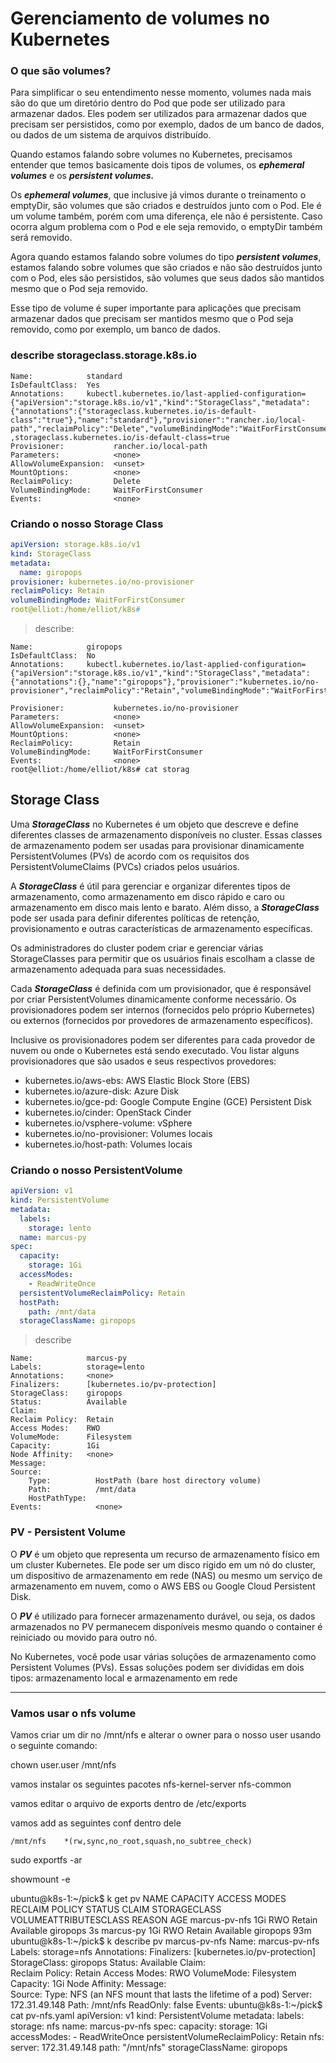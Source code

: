 # Gerenciamento de volumes no Kubernetes


### O que são volumes?


Para simplificar o seu entendimento nesse momento, volumes nada mais são do que um diretório dentro do Pod que pode ser utilizado para armazenar dados. Eles podem ser utilizados para armazenar dados que precisam ser persistidos, como por exemplo, dados de um banco de dados, ou dados de um sistema de arquivos distribuído.

Quando estamos falando sobre volumes no Kubernetes, precisamos entender que temos basicamente dois tipos de volumes, os ***ephemeral volumes*** e os ***persistent volumes.***

Os ***ephemeral volumes***, que inclusive já vimos durante o treinamento o emptyDir, são volumes que são criados e destruídos junto com o Pod. Ele é um volume também, porém com uma diferença, ele não é persistente. Caso ocorra algum problema com o Pod e ele seja removido, o emptyDir também será removido.

Agora quando estamos falando sobre volumes do tipo ***persistent volumes***, estamos falando sobre volumes que são criados e não são destruídos junto com o Pod, eles são persistidos, são volumes que seus dados são mantidos mesmo que o Pod seja removido.

Esse tipo de volume é super importante para aplicações que precisam armazenar dados que precisam ser mantidos mesmo que o Pod seja removido, como por exemplo, um banco de dados.

### describe storageclass.storage.k8s.io

```
Name:            standard
IsDefaultClass:  Yes
Annotations:     kubectl.kubernetes.io/last-applied-configuration={"apiVersion":"storage.k8s.io/v1","kind":"StorageClass","metadata":{"annotations":{"storageclass.kubernetes.io/is-default-class":"true"},"name":"standard"},"provisioner":"rancher.io/local-path","reclaimPolicy":"Delete","volumeBindingMode":"WaitForFirstConsumer"}
,storageclass.kubernetes.io/is-default-class=true
Provisioner:           rancher.io/local-path
Parameters:            <none>
AllowVolumeExpansion:  <unset>
MountOptions:          <none>
ReclaimPolicy:         Delete
VolumeBindingMode:     WaitForFirstConsumer
Events:                <none>

```

### Criando o nosso Storage Class

```yml
apiVersion: storage.k8s.io/v1
kind: StorageClass
metadata: 
  name: giropops
provisioner: kubernetes.io/no-provisioner
reclaimPolicy: Retain
volumeBindingMode: WaitForFirstConsumer
root@elliot:/home/elliot/k8s# 
```
> describe:

```
Name:            giropops
IsDefaultClass:  No
Annotations:     kubectl.kubernetes.io/last-applied-configuration={"apiVersion":"storage.k8s.io/v1","kind":"StorageClass","metadata":{"annotations":{},"name":"giropops"},"provisioner":"kubernetes.io/no-provisioner","reclaimPolicy":"Retain","volumeBindingMode":"WaitForFirstConsumer"}

Provisioner:           kubernetes.io/no-provisioner
Parameters:            <none>
AllowVolumeExpansion:  <unset>
MountOptions:          <none>
ReclaimPolicy:         Retain
VolumeBindingMode:     WaitForFirstConsumer
Events:                <none>
root@elliot:/home/elliot/k8s# cat storag
```


## Storage Class


Uma ***StorageClass*** no Kubernetes é um objeto que descreve e define diferentes classes de armazenamento disponíveis no cluster. Essas classes de armazenamento podem ser usadas para provisionar dinamicamente PersistentVolumes (PVs) de acordo com os requisitos dos PersistentVolumeClaims (PVCs) criados pelos usuários.

A ***StorageClass*** é útil para gerenciar e organizar diferentes tipos de armazenamento, como armazenamento em disco rápido e caro ou armazenamento em disco mais lento e barato. Além disso, a ***StorageClass*** pode ser usada para definir diferentes políticas de retenção, provisionamento e outras características de armazenamento específicas.

Os administradores do cluster podem criar e gerenciar várias StorageClasses para permitir que os usuários finais escolham a classe de armazenamento adequada para suas necessidades.

Cada ***StorageClass*** é definida com um provisionador, que é responsável por criar PersistentVolumes dinamicamente conforme necessário. Os provisionadores podem ser internos (fornecidos pelo próprio Kubernetes) ou externos (fornecidos por provedores de armazenamento específicos).

Inclusive os provisionadores podem ser diferentes para cada provedor de nuvem ou onde o Kubernetes está sendo executado. Vou listar alguns provisionadores que são usados e seus respectivos provedores:

- kubernetes.io/aws-ebs: AWS Elastic Block Store (EBS)
- kubernetes.io/azure-disk: Azure Disk
- kubernetes.io/gce-pd: Google Compute Engine (GCE) Persistent Disk
- kubernetes.io/cinder: OpenStack Cinder
- kubernetes.io/vsphere-volume: vSphere
- kubernetes.io/no-provisioner: Volumes locais
- kubernetes.io/host-path: Volumes locais


### Criando o nosso PersistentVolume

```yml
apiVersion: v1
kind: PersistentVolume
metadata:
  labels:
    storage: lento
  name: marcus-py
spec:
  capacity:
    storage: 1Gi    
  accessModes:
    - ReadWriteOnce
  persistentVolumeReclaimPolicy: Retain
  hostPath: 
    path: /mnt/data
  storageClassName: giropops
```

> describe

```
Name:            marcus-py
Labels:          storage=lento
Annotations:     <none>
Finalizers:      [kubernetes.io/pv-protection]
StorageClass:    giropops
Status:          Available
Claim:           
Reclaim Policy:  Retain
Access Modes:    RWO
VolumeMode:      Filesystem
Capacity:        1Gi
Node Affinity:   <none>
Message:         
Source:
    Type:          HostPath (bare host directory volume)
    Path:          /mnt/data
    HostPathType:  
Events:            <none>
```


### PV - Persistent Volume

O ***PV*** é um objeto que representa um recurso de armazenamento físico em um cluster Kubernetes. Ele pode ser um disco rígido em um nó do cluster, um dispositivo de armazenamento em rede (NAS) ou mesmo um serviço de armazenamento em nuvem, como o AWS EBS ou Google Cloud Persistent Disk.

O ***PV*** é utilizado para fornecer armazenamento durável, ou seja, os dados armazenados no PV permanecem disponíveis mesmo quando o container é reiniciado ou movido para outro nó.

No Kubernetes, você pode usar várias soluções de armazenamento como Persistent Volumes (PVs). Essas soluções podem ser divididas em dois tipos: armazenamento local e armazenamento em rede











---------------------------------------------

### Vamos usar o nfs volume


Vamos criar um dir no /mnt/nfs e alterar o owner para o nosso user usando o seguinte comando:


chown user.user /mnt/nfs

vamos instalar os seguintes pacotes nfs-kernel-server nfs-common





vamos editar o arquivo de exports dentro de /etc/exports

vamos add as seguintes conf dentro dele

```
/mnt/nfs	*(rw,sync,no_root,squash,no_subtree_check)
```



sudo exportfs -ar


showmount -e












ubuntu@k8s-1:~/pick$ k get pv
NAME            CAPACITY   ACCESS MODES   RECLAIM POLICY   STATUS      CLAIM   STORAGECLASS   VOLUMEATTRIBUTESCLASS   REASON   AGE
marcus-pv-nfs   1Gi        RWO            Retain           Available           giropops       <unset>                          3s
marcus-py       1Gi        RWO            Retain           Available           giropops       <unset>                          93m
ubuntu@k8s-1:~/pick$ k describe pv marcus-pv-nfs
Name:            marcus-pv-nfs
Labels:          storage=nfs
Annotations:     <none>
Finalizers:      [kubernetes.io/pv-protection]
StorageClass:    giropops
Status:          Available
Claim:           
Reclaim Policy:  Retain
Access Modes:    RWO
VolumeMode:      Filesystem
Capacity:        1Gi
Node Affinity:   <none>
Message:         
Source:
    Type:      NFS (an NFS mount that lasts the lifetime of a pod)
    Server:    172.31.49.148
    Path:      /mnt/nfs
    ReadOnly:  false
Events:        <none>
ubuntu@k8s-1:~/pick$ cat pv-nfs.yaml 
apiVersion: v1
kind: PersistentVolume
metadata:
  labels:
    storage: nfs
  name: marcus-pv-nfs
spec:
  capacity:
    storage: 1Gi
  accessModes:
    - ReadWriteOnce
  persistentVolumeReclaimPolicy: Retain
  nfs:
    server: 172.31.49.148
    path: "/mnt/nfs"
  storageClassName: giropops 